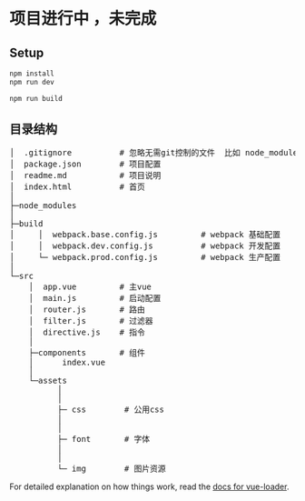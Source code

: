 #  项目进行中  ，未完成 

## Setup

``` bash
npm install
npm run dev
```

``` bash
npm run build
```

## 目录结构
<pre>
│  .gitignore          # 忽略无需git控制的文件  比如 node_modules
│  package.json        # 项目配置
│  readme.md           # 项目说明
│  index.html          # 首页
│
├─node_modules
│
├─build
│     │  webpack.base.config.js         # webpack 基础配置
│     │  webpack.dev.config.js          # webpack 开发配置
│     └─ webpack.prod.config.js         # webpack 生产配置
│
└─src
    │  app.vue         # 主vue
    │  main.js         # 启动配置
    │  router.js       # 路由
    │  filter.js       # 过滤器
    │  directive.js    # 指令
    │
    ├─components       # 组件
    │      index.vue
    │
    └─assets             
          │            
	      │
	      ├─ css 		# 公用css
    	  │
    	  │
    	  ├─ font 		# 字体
    	  │
    	  │
    	  └─ img 		# 图片资源
</pre>


For detailed explanation on how things work, read the [docs for vue-loader](http://vuejs.github.io/vue-loader).
